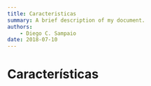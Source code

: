 ```yaml
---
title: Caracteristicas
summary: A brief description of my document.
authors:
    - Diego C. Sampaio
date: 2018-07-10
---
```


# Características